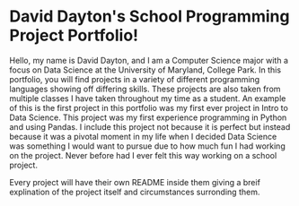 # David Dayton's School Programming Project Portfolio!
Hello, my name is David Dayton, and I am a Computer Science major with a focus on Data Science at the University of Maryland, College Park.
In this portfolio, you will find projects in a variety of different programming languages showing off differing skills. 
These projects are also taken from multiple classes I have taken throughout my time as a student. 
An example of this is the first project in this portfolio was my first ever project in Intro to Data Science. 
This project was my first experience programming in Python and using Pandas.
I include this project not because it is perfect but instead because it was a pivotal moment in my life when I decided 
Data Science was something I would want to pursue due to how much fun I had working on the project. Never before had I ever felt this way working on a school project. 

Every project will have their own README inside them giving a breif explination of the project itself and circumstances surronding them. 
